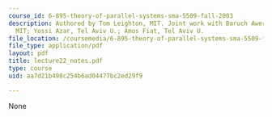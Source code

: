 ```yaml
---
course_id: 6-895-theory-of-parallel-systems-sma-5509-fall-2003
description: Authored by Tom Leighton, MIT. Joint work with Baruch Awerbuch, JHU &
  MIT; Yossi Azar, Tel Aviv U.; Amos Fiat, Tel Aviv U.
file_location: /coursemedia/6-895-theory-of-parallel-systems-sma-5509-fall-2003/aa7d21b498c254b6ad04477bc2ed29f9_lecture22_notes.pdf
file_type: application/pdf
layout: pdf
title: lecture22_notes.pdf
type: course
uid: aa7d21b498c254b6ad04477bc2ed29f9

---
```

None
